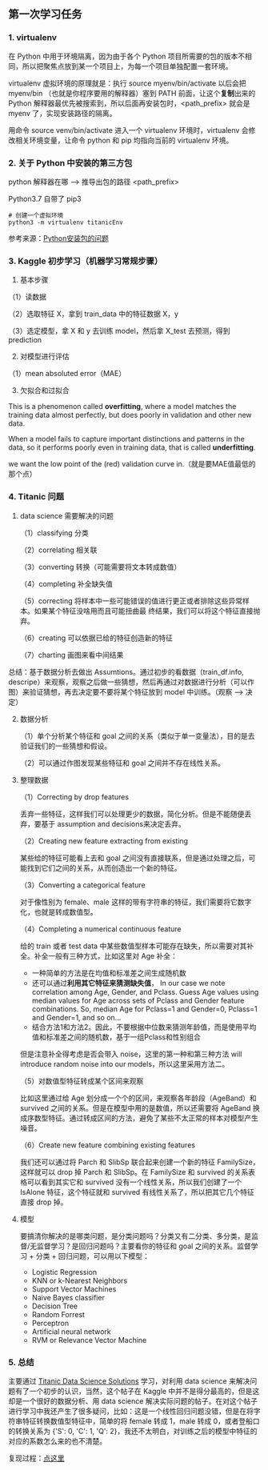 ## 第一次学习任务

### 1. virtualenv

在 Python 中用于环境隔离，因为由于各个 Python 项目所需要的包的版本不相同，所以把聚焦点放到某一个项目上，为每一个项目单独配置一套环境。

virtualenv 虚拟环境的原理就是：执行 source myenv/bin/activate 以后会把 myenv/bin （也就是你程序要用的解释器）塞到 PATH 前面，让这个**复制**出来的 Python 解释器最优先被搜索到，所以后面再安装包时，<path_prefix> 就会是myenv 了，实现安装路径的隔离。

用命令 source venv/bin/activate 进入一个 virtualenv 环境时，virtualenv 会修改相关环境变量，让命令 python 和 pip 均指向当前的 virtualenv 环境。

### 2. 关于 Python 中安装的第三方包

 python 解释器在哪 --> 推导出包的路径 <path_prefix>

Python3.7 自带了 pip3

```shell
# 创建一个虚拟环境
python3 -m virtualenv titanicEnv
```

参考来源：[Python安装包的问题](https://frostming.com/2019/03-13/where-do-your-packages-go)

### 3. Kaggle 初步学习（机器学习常规步骤）

1. 基本步骤

（1）读数据

（2）选取特征 X，拿到 train_data 中的特征数据 X，y

（3）选定模型，拿 X 和 y 去训练 model，然后拿 X_test 去预测，得到 prediction

2. 对模型进行评估

（1）mean absoluted error（MAE）

3. 欠拟合和过拟合

This is a phenomenon called **overfitting**, where a model matches the training data almost perfectly, but does poorly in validation and other new data.

When a model fails to capture important distinctions and patterns in the data, so it performs poorly even in training data, that is called **underfitting**.

we want the low point of the (red) validation curve in.（就是要MAE值最低的那个点）

### 4. Titanic 问题

1. data science 需要解决的问题

   （1）classifying 分类

   （2）correlating 相关联

   （3）converting 转换（可能需要将文本转成数值）

   （4）completing 补全缺失值

   （5）correcting 将样本中一些可能错误的值进行更正或者排除这些异常样本。如果某个特征没啥用而且可能扭曲最   		 终结果，我们可以将这个特征直接抛弃。

   （6）creating 可以依据已给的特征创造新的特征

   （7）charting 画图来看中间结果

总结：基于数据分析去做出 Assumtions。通过初步的看数据（train_df.info, descripe）来观察，观察之后做一些猜想，然后再通过对数据进行分析（可以作图）来验证猜想，再去决定要不要将某个特征放到 model 中训练。（观察 --> 决定）

2. 数据分析

   （1）单个分析某个特征和 goal 之间的关系（类似于单一变量法），目的是去验证我们的一些猜想和假设。

   （2）可以通过作图发现某些特征和 goal 之间并不存在线性关系。

3. 整理数据

   （1）Correcting by drop features

   丢弃一些特征，这样我们可以处理更少的数据，简化分析。但是不能随便丢弃，要基于 assumption and decisions来决定丢弃。

   （2）Creating new feature extracting from existing

   某些给的特征可能看上去和 goal 之间没有直接联系，但是通过处理之后，可能找到它们之间的关系，从而创造出一个新的特征。

   （3）Converting a categorical feature

   对于像性别为 female、male 这样的带有字符串的特征，我们需要将它数字化，也就是转成数值型。

   （4）Completing a numerical continuous feature

   给的 train 或者 test data 中某些数值型样本可能存在缺失，所以需要对其补全。补全一般有三种方式，比如这里对 Age 补全：

   - 一种简单的方法是在均值和标准差之间生成随机数
   - 还可以通过**利用其它特征来猜测缺失值**， In our case we note correlation among Age, Gender, and Pclass. Guess Age values using median values for Age across sets of Pclass and Gender feature combinations. So, median Age for Pclass=1 and Gender=0, Pclass=1 and Gender=1, and so on...
   - 结合方法1和方法2。因此，不要根据中位数来猜测年龄值，而是使用平均值和标准差之间的随机数，基于一组Pclass和性别组合

   但是注意补全得考虑是否会带入 noise，这里的第一种和第三种方法 will introduce random noise into our models，所以这里采用方法二。

   （5）对数值型特征转成某个区间来观察

   比如这里通过给 Age 划分成一个个的区间，来观察各年龄段（AgeBand）和 survived 之间的关系。但是在模型中用的是数值，所以还需要将 AgeBand 换成序数型特征。通过转成区间的方法，避免了某些不太正常的样本对模型产生噪音。

   （6）Create new feature combining existing features

   我们还可以通过将 Parch 和 SlibSp 联合起来创建一个新的特征 FamilySize，这样就可以 drop 掉 Parch 和 SlibSp。在 FamilySize 和 survived 的关系表格可以看到其实它和 survived 没有一个线性关系，所以我们创建了一个 IsAlone 特征，这个特征就和 survived 有线性关系了，所以把其它几个特征直接 drop 掉。

4. 模型

   要搞清你解决的是哪类问题，是分类问题吗？分类又有二分类、多分类，是监督/无监督学习？是回归问题吗？主要看你的特征和 goal 之间的关系。监督学习 + 分类 + 回归问题，可以用以下模型：

   - Logistic Regression
   - KNN or k-Nearest Neighbors
   - Support Vector Machines
   - Naive Bayes classifier
   - Decision Tree
   - Random Forrest
   - Perceptron
   - Artificial neural network
   - RVM or Relevance Vector Machine

### 5. 总结

主要通过 [Titanic Data Science Solutions](https://www.kaggle.com/startupsci/titanic-data-science-solutions) 学习，对利用 data science 来解决问题有了一个初步的认识，当然，这个帖子在 Kaggle 中并不是得分最高的，但是这却是一个很好的数据分析、用 data science 解决实际问题的帖子。在对这个帖子进行学习中我还产生了很多疑问，比如：这是一个线性回归问题没错，但是在将字符串特征转换数值型特征中，简单的将 female 转成 1，male 转成 0，或者登船口的转换关系为 {'S': 0, 'C': 1, 'Q': 2}，我还不太明白，对训练之后的模型中特征的对应的系数怎么来的也不清楚。

复现过程：[点这里](https://github.com/winterliu1020/MachineLearning/blob/main/titanic.ipynb)

